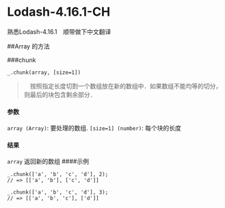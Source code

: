 # Lodash-4.16.1-CH
熟悉Lodash-4.16.1　顺带做下中文翻译


##Array 的方法

###chunk
```
_.chunk(array, [size=1])
```
>　按照指定长度切割一个数组放在新的数组中．如果数组不能均等的切分，则最后的块包含剩余部分．

#### 参数
`array (Array)`: 要处理的数组.
`[size=1] (number)`: 每个块的长度
#### 结果
`array` 返回新的数组
####示例

```
_.chunk(['a', 'b', 'c', 'd'], 2);
// => [['a', 'b'], ['c', 'd']]

_.chunk(['a', 'b', 'c', 'd'], 3);
// => [['a', 'b', 'c'], ['d']]
```
